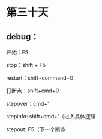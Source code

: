 # 第三十天

## debug：

开始：F5

stop：shift + F5

restart：shift+command+0

打断点：shift+cmd+9

stepover：cmd+’

stepinfo: shift+cmd+’（进入具体逻辑

stepout: F5（下一个断点
